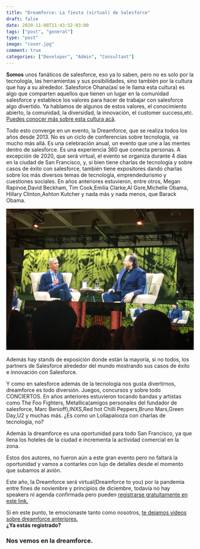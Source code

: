 ```yaml
---
title: "Dreamforce: La fiesta (virtual) de Salesforce"
draft: false
date: 2020-11-08T11:43:52-03:00
tags: ["post", "general"]
type: "post"
image: "cover.jpg"
comment: true
categories: ["Developer", "Admin", "Consultant"]
---
```


**Somos** unos fanáticos de salesforce, eso ya lo saben, pero no es solo por la tecnología, las herramientas y sus posibilidades, sino también por la cultura que hay a su alrededor.
Salesforce Ohana(así se le llama esta cultura) es algo que comparten aquellos que tienen un lugar en la comunidad salesforce y establece los valores para hacer de trabajar con salesforce algo divertido.
Ya hablamos de algunos de estos valores, el conocimiento abierto, la comunidad, la diversidad, la innovación, el customer success,etc. [Puedes conocer más sobre esta cultura acá](https://trailhead.salesforce.com/es-MX/content/learn/modules/manage_the_sfdc_way_ohana).

Todo esto converge en un evento, la Dreamforce, que se realiza todos los años desde 2013. No es un ciclo de conferencias sobre tecnología, va mucho más allá. Es una celebración anual, un evento que une a las mentes dentro de salesforce. Es una experiencia 360 que conecta personas.
A excepción de 2020, que será virtual, el evento se organiza durante 4 días en la ciudad de San Francisco, y, si bien tiene charlas de tecnología y sobre casos de éxito con salesforce, también tiene expositores dando charlas sobre los más diversos temas de tecnología, emprendedurismo y cuestiones sociales.
En años anteriores estuvieron, entre otros, Megan Rapinoe,David Beckham, Tim Cook,Emilia Clarke,Al Gore,Michelle Obama, Hillary Clinton,Ashton Kutcher y nada más y nada menos, que Barack Obama.

![Barack Obama y Marc Benioff](first.png)

Además hay stands de exposición donde están la mayoría, si no todos, los partners de Salesforce alrededor del mundo mostrando sus casos de éxito e innovación con Salesforce.

Y como en salesforce además de la tecnología nos gusta divertirnos, dreamforce es todo diversión. Juegos, concursos y sobre todo CONCIERTOS. En años anteriores estuvieron tocando bandas y artistas como The Foo Fighters, Metallica(amigos personales del fundador de salesforce, Marc Benioff),INXS,Red hot Chilli Peppers,Bruno Mars,Green Day,U2 y muchas más.
¿Es como un Lollapalooza con charlas de tecnología, no?

Además la dreamforce es una oportunidad para todo San Francisco, ya que llena los hoteles de la ciudad e incrementa la actividad comercial en la zona.

Estos dos autores, no fueron aún a este gran evento pero no faltará la oportunidad y vamos a contarles con lujo de detalles desde el momento que subamos al avión.

Este año, la Dreamforce será virtual(Dreamforce to you) por la pandemia entre fines de noviembre y principios de diciembre, todavía no hay speakers ni agenda confirmada pero pueden [registrarse gratuitamente en este link.](https://www.salesforce.com/dreamforce/)

Si en este punto, te emocionaste tanto como nosotros, [te dejamos videos sobre dreamforce anteriores.](https://www.youtube.com/results?search_query=dreamforce)  
**¿Ya estás registrado?**

### Nos vemos en la dreamforce.
